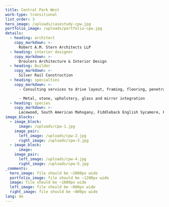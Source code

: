 ```yaml
---
title: Central Park West
work-type: transitional
list_order: 3
hero_image: /uploads/casestudy-cpw.jpg
portfolio_image: /uploads/portfolio-cpw.jpg
details:
  - heading: architect
    copy_markdown: >-
      Robert A.M. Stern Architects LLP
  - heading: interior designer
    copy_markdown: >-
      Droulers Architecture & Interior Design
  - heading: Builder
    copy_markdown: >-
      Silver Rail Construction
  - heading: specialties
    copy_markdown: >-
      - Consulting services to drive layout, framing, flooring, penetrations and trade coordination

      - Metal, stone, upholstery, glass and mirror integration
  - heading: species
    copy_markdown: >-
      Lacewood, South American Mahogany, Fiddleback English Sycamore, Figured Makore
image_blocks:
  - image_block:
      image: /uploads/cpw-1.jpg
    image_pair:
      left_image: /uploads/cpw-2.jpg
      right_image: /uploads/cpw-3.jpg
  - image_block:
      image:
    image_pair:
      left_image: /uploads/cpw-4.jpg
      right_image: /uploads/cpw-5.jpg
_comments:
  hero_image: file should be ~2000px wide
  portfolio_image: file should be ~1200px wide
  image: file should be ~1800px wide
  left_image: file should be ~800px wide
  right_image: file should be ~800px wide
lang: de
---
```


